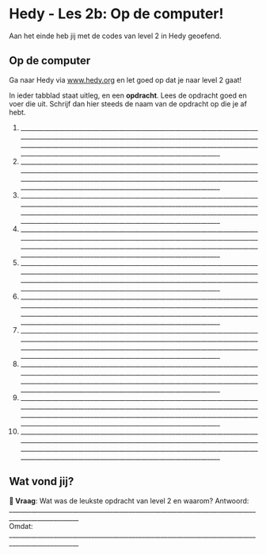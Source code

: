 # Hedy - Les 2b: Op de computer!

Aan het einde heb jij met de codes van level 2 in Hedy geoefend.

## Op de computer

Ga naar Hedy via www.hedy.org en let goed op dat je naar level 2 gaat!

In ieder tabblad staat uitleg, en een **opdracht**. Lees de opdracht goed en voer die uit.
Schrijf dan hier steeds de naam van de opdracht op die je af hebt.

1. ________________________________________________________________________________________________________________________________________________________________________________________________________________________________________________________________________________________________<br>
2. ________________________________________________________________________________________________________________________________________________________________________________________________________________________________________________________________________________________________<br>
3. ________________________________________________________________________________________________________________________________________________________________________________________________________________________________________________________________________________________________<br>
4. ________________________________________________________________________________________________________________________________________________________________________________________________________________________________________________________________________________________________<br>
5. ________________________________________________________________________________________________________________________________________________________________________________________________________________________________________________________________________________________________<br>
6. ________________________________________________________________________________________________________________________________________________________________________________________________________________________________________________________________________________________________<br>
7. ________________________________________________________________________________________________________________________________________________________________________________________________________________________________________________________________________________________________<br>
8. ________________________________________________________________________________________________________________________________________________________________________________________________________________________________________________________________________________________________<br>
9. ________________________________________________________________________________________________________________________________________________________________________________________________________________________________________________________________________________________________<br>
10. ________________________________________________________________________________________________________________________________________________________________________________________________________________________________________________________________________________________________<br>

## Wat vond jij?

**📖 Vraag**: Wat was de leukste opdracht van level 2 en waarom?
Antwoord: ____________________________________________________________________________________________________<br>
Omdat: ____________________________________________________________________________________________________<br>
